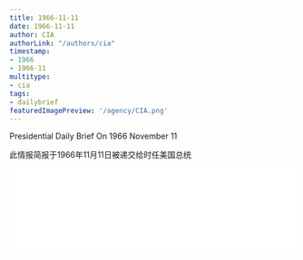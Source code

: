 ```yaml
---
title: 1966-11-11
date: 1966-11-11
author: CIA 
authorLink: "/authors/cia"
timestamp: 
- 1966
- 1966-11
multitype: 
- cia
tags: 
- dailybrief
featuredImagePreview: '/agency/CIA.png'
---
```



Presidential Daily Brief On 1966 November 11

此情报简报于1966年11月11日被递交给时任美国总统

<!--more-->





<div id="over" style="width:100%; overflow:hidden"> <iframe id="sFrame" name="sFrame" frameborder="no" border="0"  allowfullscreen marginwidth="0" scrolling="no" src = " /CIA/1966-11-11.html "  style = " position:absulute; width: 806px; top: 300;" > </iframe> </div>